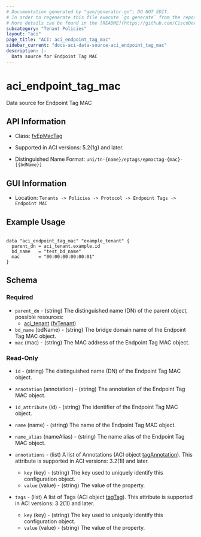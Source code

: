 ```yaml
---
# Documentation generated by "gen/generator.go"; DO NOT EDIT.
# In order to regenerate this file execute `go generate` from the repository root.
# More details can be found in the [README](https://github.com/CiscoDevNet/terraform-provider-aci/blob/master/README.md).
subcategory: "Tenant Policies"
layout: "aci"
page_title: "ACI: aci_endpoint_tag_mac"
sidebar_current: "docs-aci-data-source-aci_endpoint_tag_mac"
description: |-
  Data source for Endpoint Tag MAC
---
```


# aci_endpoint_tag_mac #

Data source for Endpoint Tag MAC

## API Information ##

* Class: [fvEpMacTag](https://pubhub.devnetcloud.com/media/model-doc-latest/docs/app/index.html#/objects/fvEpMacTag/overview)

* Supported in ACI versions: 5.2(1g) and later.

* Distinguished Name Format: `uni/tn-{name}/eptags/epmactag-{mac}-[{bdName}]`

## GUI Information ##

* Location: `Tenants -> Policies -> Protocol -> Endpoint Tags -> Endpoint MAC`

## Example Usage ##

```hcl

data "aci_endpoint_tag_mac" "example_tenant" {
  parent_dn = aci_tenant.example.id
  bd_name   = "test_bd_name"
  mac       = "00:00:00:00:00:01"
}

```

## Schema ##

### Required ###

* `parent_dn` - (string) The distinguished name (DN) of the parent object, possible resources:
  - [aci_tenant](https://registry.terraform.io/providers/CiscoDevNet/aci/latest/docs/resources/tenant) ([fvTenant](https://pubhub.devnetcloud.com/media/model-doc-latest/docs/app/index.html#/objects/fvTenant/overview))
* `bd_name` (bdName) - (string) The bridge domain name of the Endpoint Tag MAC object.
* `mac` (mac) - (string) The MAC address of the Endpoint Tag MAC object.

### Read-Only ###

* `id` - (string) The distinguished name (DN) of the Endpoint Tag MAC object.
* `annotation` (annotation) - (string) The annotation of the Endpoint Tag MAC object.
* `id_attribute` (id) - (string) The identifier of the Endpoint Tag MAC object.
* `name` (name) - (string) The name of the Endpoint Tag MAC object.
* `name_alias` (nameAlias) - (string) The name alias of the Endpoint Tag MAC object.

* `annotations` - (list) A list of Annotations (ACI object [tagAnnotation](https://pubhub.devnetcloud.com/media/model-doc-latest/docs/app/index.html#/objects/tagAnnotation/overview)). This attribute is supported in ACI versions: 3.2(1l) and later.
  * `key` (key) - (string) The key used to uniquely identify this configuration object.
  * `value` (value) - (string) The value of the property.

* `tags` - (list) A list of Tags (ACI object [tagTag](https://pubhub.devnetcloud.com/media/model-doc-latest/docs/app/index.html#/objects/tagTag/overview)). This attribute is supported in ACI versions: 3.2(1l) and later.
  * `key` (key) - (string) The key used to uniquely identify this configuration object.
  * `value` (value) - (string) The value of the property.
